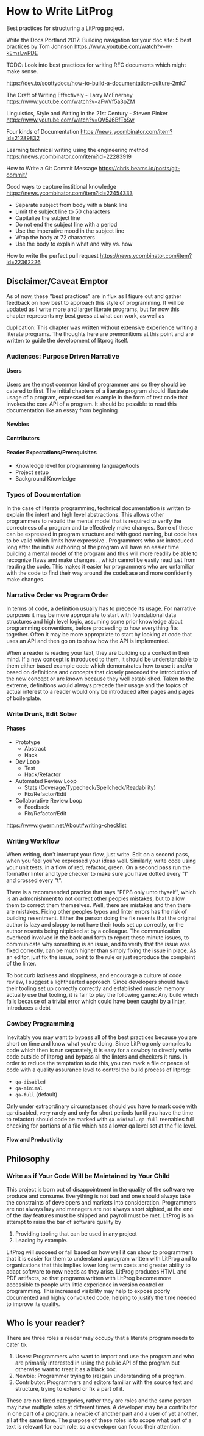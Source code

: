 # How to Write LitProg

Best practices for structuring a LitProg project.

Write the Docs Portland 2017:
Building navigation for your doc site: 5 best practices by Tom Johnson
https://www.youtube.com/watch?v=w-kEmsLwPDE

TODO: Look into best practices for writing RFC documents
which might make sense.

https://dev.to/scottydocs/how-to-build-a-documentation-culture-2mk7

The Craft of Writing Effectively - Larry McEnerney
https://www.youtube.com/watch?v=aFwVf5a3pZM

Linguistics, Style and Writing in the 21st Century - Steven Pinker
https://www.youtube.com/watch?v=OV5J6BfToSw

Four kinds of Documentation
https://news.ycombinator.com/item?id=21289832

Learning technical writing using the engineering method
https://news.ycombinator.com/item?id=22283919

How to Write a Git Commit Message
https://chris.beams.io/posts/git-commit/

Good ways to capture institional knowledge
https://news.ycombinator.com/item?id=22454333

 - Separate subject from body with a blank line
 - Limit the subject line to 50 characters
 - Capitalize the subject line
 - Do not end the subject line with a period
 - Use the imperative mood in the subject line
 - Wrap the body at 72 characters
 - Use the body to explain what and why vs. how

How to write the perfect pull request
https://news.ycombinator.com/item?id=22362226


## Disclaimer/Caveat Emptor

As of now, these "best practices" are in flux as I figure out and gather feedback on how best to approach this style of programming. It will be updated as I write more and larger literate programs, but for now this chapter represents my best guess at what can work, as well as

duplication:
This chapter was written without extensive experience writing
a literate programs. The thoughts here are premonitions at
this point and are written to guide the development of litprog
itself.


### Audiences: Purpose Driven Narrative

#### Users

Users are the most common kind of programmer and so they should be
catered to first. The initial chapters of a literate program should
illustrate usage of a program, expressed for example in the form of
test code that invokes the core API of a program. It should be
possible to read this documentation like an essay from beginning

#### Newbies

#### Contributors

#### Reader Expectations/Prerequisites

 - Knowledge level for programming language/tools
 - Project setup
 - Background Knowledge


### Types of Documentation

In the case of literate programming, technical documentation is written to explain the intent and high level abstractions. This allows other programmers to rebuild the mental model that is required to verify the correctness of a program and to effectively make changes. Some of these can be expressed in program structure and with good naming, but code has to be valid which limits how expressive . Programmers who are introduced long after the initial authoring of the program will have an easier time building a mental model of the program and thus will more readily be able to recognize flaws and make changes. , which cannot be easily read just from reading the code. This makes it easier for programmers who are unfamiliar with the code to find their way around the codebase and more confidently make changes.


### Narrative Order vs Program Order

In terms of code, a definition usually has to precede its usage. For narrative purposes it may be more appropriate to start with foundational data structures and high level logic, assuming some prior knowledge about programming conventions, before proceeding to how everything fits together. Often it may be more appropriate to start by looking at code that uses an API and then go on to show how the API is implemented.

When a reader is reading your text, they are building up a context in their mind. If a new concept is introduced to them, it should be understandable to them either based example code which demonstrates how to use it and/or based on definitions and concepts that closely preceded the introduction of the new concept or are known because they well established. Taken to the extreme, definitions would always precede their usage and the topics of actual interest to a reader would only be introduced after pages and pages of boilerplate.



### Write Drunk, Edit Sober

#### Phases

- Prototype
    + Abstract
    + Hack
- Dev Loop
    + Test
    + Hack/Refactor
- Automated Review Loop
    + Stats (Coverage/Typecheck/Spellcheck/Readability)
    + Fix/Refactor/Edit
- Collaborative Review Loop
    + Feedback
    + Fix/Refactor/Edit

https://www.gwern.net/About#writing-checklist



### Writing Workflow

When writing, don't interrupt your flow, just write. Edit on a
second pass, when you feel you've expressed your ideas well.
Similarly, write code using your unit tests, in a flow of red,
refactor, green. On a second pass run the formatter linter
and type checker to make sure you have dotted every "I" and
crossed every "t".

There is a recommended practice that says "PEP8 only unto
thyself", which is an admonishment to not correct other peoples
mistakes, but to allow them to correct them themselves. Well,
there are mistakes and then there are mistakes. Fixing other
peoples typos and linter errors has the risk of building
resentment. Either the person doing the fix resents that the
original author is lazy and sloppy to not have their tools set up
correctly, or the author resents being nitpicked at by a
colleague. The communication overhead involved in the back and
forth to report these minute issues, to communicate why something
is an issue, and to verify that the issue was fixed correctly,
can be much higher than simply fixing the issue in place. As an
editor, just fix the issue, point to the rule or just reproduce
the complaint of the linter.

To bot curb laziness and sloppiness, and encourage a culture of
code review, I suggest a lighthearted approach. Since developers
should have their tooling set up correctly correctly and
established muscle memory actually use that tooling, it is fair
to play the following game: Any build which fails because of a
trivial error which could have been caught by a linter,
introduces a debt


### Cowboy Programming

Inevitably you may want to bypass all of the best practices
because you are short on time and know what you're doing. Since
LitProg only compiles to code which then is run separately, it is
easy for a cowboy to directly write code outside of litprog and
bypass all the linters and checkers it runs. In order to reduce
the temptation to do this, you can mark a file or peace of code
with a quality assurance level to control the build process of litprog:

 - `qa-disabled`
 - `qa-minimal`
 - `qa-full` (default)

Only under extraordinary circumstances should you have to mark code
with qa-disabled, very rarely and only for short periods (until
you have the time to refactor) should code be marked with
`qa-minimal`. `qa-full` reenables full checking for portions of
a file which has a lower qa level set at the file level.




#### Flow and Productivity

## Philosophy

### Write as if Your Code Will be Maintained by Your Child

This project is born out of disappointment in the quality of the
software we produce and consume. Everything is not bad and one
should always take the constraints of developers and markets into
consideration. Programmers are not always lazy and managers are
not always short sighted, at the end of the day features must be
shipped and payroll must be met. LitProg is an attempt to raise
the bar of software quality by

 1. Providing tooling that can be used in any project
 2. Leading by example.

LitProg will succeed or fail based on how well it can show to
programmers that it is easier for them to understand a program
written with LitProg and to organizations that this implies lower
long term costs and greater ability to adapt software to new
needs as they arise. LitProg produces HTML and PDF artifacts, so
that programs written with LitProg become more accessible to
people with little experience in version control or programming.
This increased visibility may help to expose poorly documented
and highly convoluted code, helping to justify the time needed
to improve its quality.



## Who is your reader?

There are three roles a reader may occupy that a literate program
needs to cater to.

 1. Users: Programmers who want to import and use the program and
    who are primarily interested in using the public API of the
    program but otherwise want to treat it as a black box.
 2. Newbie: Programmer trying to (re)gain understanding of a
    program.
 3. Contributor: Programmers and editors familiar with the source
    text and structure, trying to extend or fix a part of it.

These are not fixed categories, rather they are roles and the same
person may have multiple roles at different times. A developer
may be a contributor in one part of a program, a newbie of another
part and a user of yet another, all at the same time. The purpose
of these roles is to scope what part of a text is relevant for
each role, so a developer can focus their attention.
